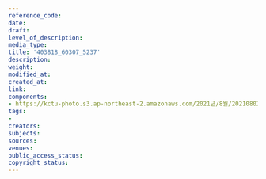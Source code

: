 ```yaml
---
reference_code: 
date: 
draft: 
level_of_description: 
media_type: 
title: '403818_60307_5237'
description: 
weight: 
modified_at: 
created_at: 
link: 
components:
- https://kctu-photo.s3.ap-northeast-2.amazonaws.com/2021년/8월/20210802_민주노총+탄압중단+요구+진보정당+공동기자회견/403818_60307_5237.jpg
tags:
- 
creators: 
subjects: 
sources: 
venues: 
public_access_status: 
copyright_status: 
---
```

